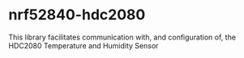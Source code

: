 # nrf52840-hdc2080
This library facilitates communication with, and configuration of, the HDC2080 Temperature and Humidity Sensor
